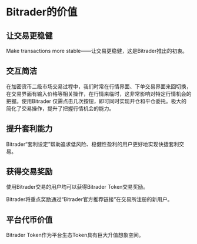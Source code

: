 # Bitrader的价值

## 让交易更稳健

Make transactions more stable——让交易更稳健，这是Bitrader推出的初衷。

## 交互简洁

在加密货币二级市场交易过程中，我们时常在行情界面、下单交易界面来回切换，在交易界面有输入价格等相关操作，在行情来临时，这非常影响对特定行情机会的把握。使用Bitrader 仅需点击几次按钮，即可同时实现开仓和平仓委托。极大的简化了交易操作，提升了把握行情机会的能力。

## 提升套利能力

Bitrader“套利设定”帮助追求低风险、稳健性盈利的用户更好地实现快捷套利交易。

## 获得交易奖励

使用Bitrader交易的用户均可以获得Bitrader Token交易奖励。

Bitrader将重点奖励通过“Bitrader官方推荐链接”在交易所注册的新用户。

## 平台代币价值

Bitrader Token作为平台生态Token具有巨大升值想象空间。

